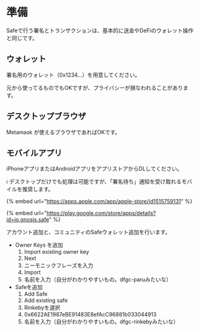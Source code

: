 # 準備

Safeで行う署名とトランザクションは、基本的に送金やDeFiのウォレット操作と同じです。

## ウォレット

署名用のウォレット（0x1234...）を用意してください。

元から使ってるものでもOKですが、プライバシーが損なわれることがあります。

## デスクトップブラウザ

Metamask が使えるブラウザであればOKです。

## モバイルアプリ

iPhoneアプリまたはAndroidアプリをアプリストアからDLしてください。

ℹ デスクトップだけでも処理は可能ですが、「署名待ち」通知を受け取れるモバイルを推奨します。

{% embed url="https://apps.apple.com/app/apple-store/id1515759131" %}

{% embed url="https://play.google.com/store/apps/details?id=io.gnosis.safe" %}

アカウント追加と、コミュニティのSafeウォレット追加を行います。

* Owner Keys を追加
  1. Import existing owner key
  2. Next
  3. ニーモニックフレーズを入力
  4. Import
  5. 名前を入力（自分がわかりやすいもの。dfgc-paruみたいな）
* Safeを追加
  1. Add Safe
  2. Add existing safe
  3. Rinkebyを選択
  4. 0x6622AE1987eBE91483E8efAcC96881b033044913
  5. 名前を入力（自分がわかりやすいもの。dfgc-rinkebyみたいな）



